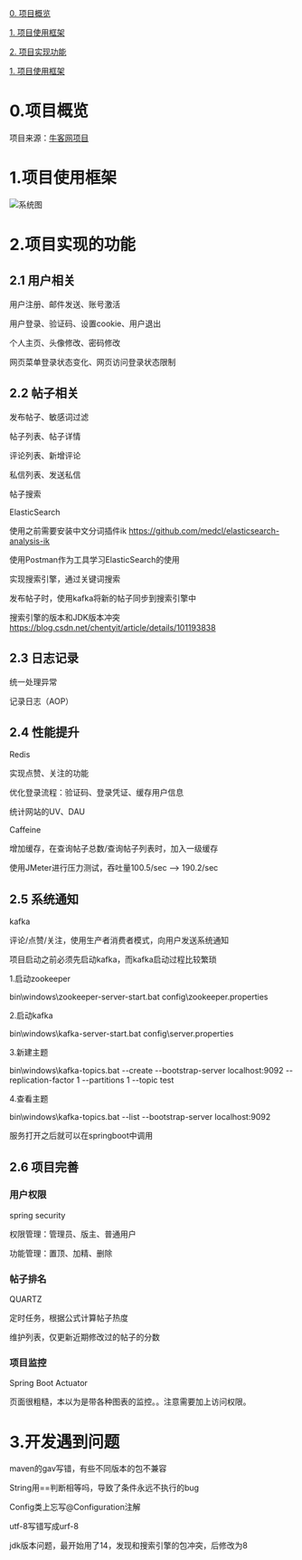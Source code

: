 [0. 项目概览](#0.项目概览)

[1. 项目使用框架](#1.项目使用框架)

[2. 项目实现功能](#2.项目实现功能)

[1. 项目使用框架](#3.开发遇到问题)

# 0.项目概览 

项目来源：[牛客网项目](https://www.nowcoder.com/courses/semester/senior)

# 1.项目使用框架
![系统图](https://s1.ax1x.com/2020/08/19/dMIkVO.png)

# 2.项目实现的功能

## 2.1 用户相关

用户注册、邮件发送、账号激活

用户登录、验证码、设置cookie、用户退出

个人主页、头像修改、密码修改

网页菜单登录状态变化、网页访问登录状态限制

## 2.2 帖子相关

发布帖子、敏感词过滤

帖子列表、帖子详情

评论列表、新增评论

私信列表、发送私信

帖子搜索

ElasticSearch

使用之前需要安装中文分词插件ik https://github.com/medcl/elasticsearch-analysis-ik

使用Postman作为工具学习ElasticSearch的使用

实现搜索引擎，通过关键词搜索

发布帖子时，使用kafka将新的帖子同步到搜索引擎中

搜索引擎的版本和JDK版本冲突
https://blog.csdn.net/chentyit/article/details/101193838

## 2.3 日志记录

统一处理异常

记录日志（AOP）

## 2.4 性能提升
Redis

实现点赞、关注的功能

优化登录流程：验证码、登录凭证、缓存用户信息

统计网站的UV、DAU

Caffeine

增加缓存，在查询帖子总数/查询帖子列表时，加入一级缓存

使用JMeter进行压力测试，吞吐量100.5/sec --> 190.2/sec

## 2.5 系统通知

kafka

评论/点赞/关注，使用生产者消费者模式，向用户发送系统通知

项目启动之前必须先启动kafka，而kafka启动过程比较繁琐

1.启动zookeeper

bin\windows\zookeeper-server-start.bat config\zookeeper.properties

2.启动kafka

bin\windows\kafka-server-start.bat config\server.properties

3.新建主题

bin\windows\kafka-topics.bat --create --bootstrap-server localhost:9092 --replication-factor 1 --partitions 1 --topic test

4.查看主题

bin\windows\kafka-topics.bat --list --bootstrap-server localhost:9092

服务打开之后就可以在springboot中调用

## 2.6 项目完善 
### 用户权限
spring security

权限管理：管理员、版主、普通用户

功能管理：置顶、加精、删除

### 帖子排名
QUARTZ

定时任务，根据公式计算帖子热度

维护列表，仅更新近期修改过的帖子的分数

### 项目监控
Spring Boot Actuator

页面很粗糙，本以为是带各种图表的监控。。注意需要加上访问权限。

# 3.开发遇到问题
maven的gav写错，有些不同版本的包不兼容

String用==判断相等吗，导致了条件永远不执行的bug

Config类上忘写@Configuration注解

utf-8写错写成urf-8

jdk版本问题，最开始用了14，发现和搜索引擎的包冲突，后修改为8
